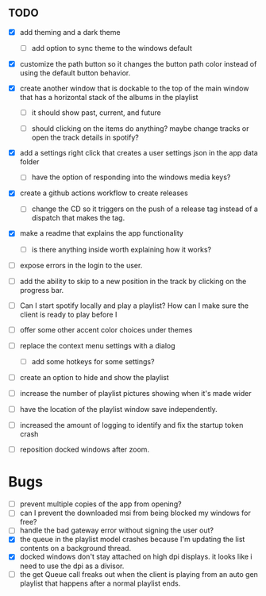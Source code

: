 
## TODO

- [x] add theming and a dark theme
  - [ ] add option to sync theme to the windows default


- [x] customize the path button so it changes the button path color instead of using the default button behavior.
- [x] create another window that is dockable to the top of the main window that has a horizontal stack of the albums in the playlist
    - [ ] it should show past, current, and future
    - [ ] should clicking on the items do anything? maybe change tracks or open the track details in spotify?


- [x] add a settings right click that creates a user settings json in the app data folder
  - [ ] have the option of responding into the windows media keys?
  

- [x] create a github actions workflow to create releases
    - [ ] change the CD so it triggers on the push of a release tag instead of a dispatch that makes the tag.
- [x] make a readme that explains the app functionality
  - [ ] is there anything inside worth explaining how it works?

- [ ] expose errors in the login to the user.

- [ ] add the ability to skip to a new position in the track by clicking on the progress bar.

- [ ] Can I start spotify locally and play a playlist? How can I make sure the client is ready to play before I 

- [ ] offer some other accent color choices under themes
- [ ] replace the context menu settings with a dialog
  - [ ] add some hotkeys for some settings?

- [ ] create an option to hide and show the playlist
- [ ] increase the number of playlist pictures showing when it's made wider
- [ ] have the location of the playlist window save independently.
- [ ] increased the amount of logging to identify and fix the startup token crash
- [ ] reposition docked windows after zoom.

# Bugs
- [ ] prevent multiple copies of the app from opening?
- [ ] can I prevent the downloaded msi from being blocked my windows for free?
- [ ] handle the bad gateway error without signing the user out?
- [x] the queue in the playlist model crashes because I'm updating the list contents on a background thread.
- [x] docked windows don't stay attached on high dpi displays. it looks like i need to use the dpi as a divisor.
- [ ] the get Queue call freaks out when the client is playing from an auto gen playlist that happens after a normal playlist ends.